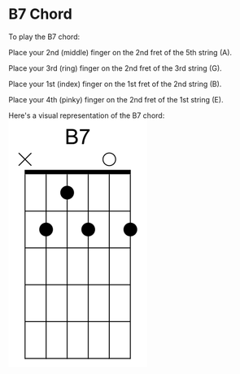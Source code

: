 # B7 Chord

To play the B7 chord:

Place your 2nd (middle) finger on the 2nd fret of the 5th string (A).

Place your 3rd (ring) finger on the 2nd fret of the 3rd string (G).

Place your 1st (index) finger on the 1st fret of the 2nd string (B).

Place your 4th (pinky) finger on the 2nd fret of the 1st string (E).

Here's a visual representation of the B7 chord:
![B7 Chord](https://github.com/Gson44/guitarLessonReadmen/blob/main/B7.png?raw=true)
